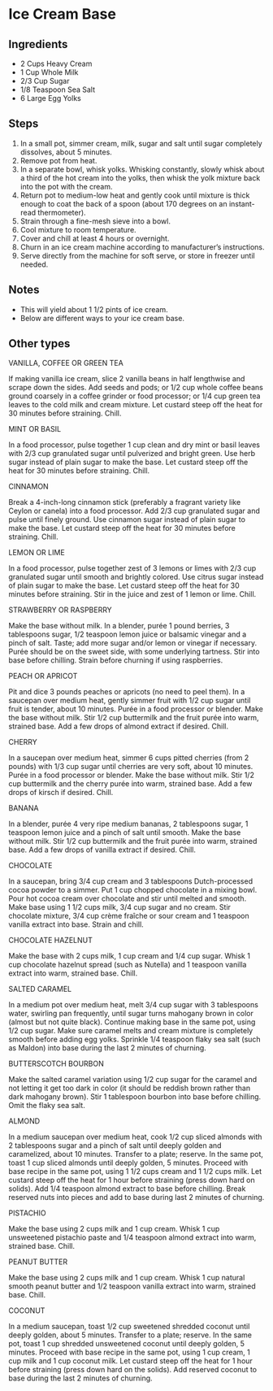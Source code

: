# Ice Cream Base

## Ingredients

- 2 Cups Heavy Cream
- 1 Cup Whole Milk
- 2/3 Cup Sugar
- 1/8 Teaspoon Sea Salt
- 6 Large Egg Yolks

## Steps

1. In a small pot, simmer cream, milk, sugar and salt until sugar completely dissolves, about 5 minutes.
1. Remove pot from heat.
1. In a separate bowl, whisk yolks. Whisking constantly, slowly whisk about a third of the hot cream into the yolks, then whisk the yolk mixture back into the pot with the cream.
1. Return pot to medium-low heat and gently cook until mixture is thick enough to coat the back of a spoon (about 170 degrees on an instant-read thermometer).
1. Strain through a fine-mesh sieve into a bowl.
1. Cool mixture to room temperature.
1. Cover and chill at least 4 hours or overnight.
1. Churn in an ice cream machine according to manufacturer’s instructions.
1. Serve directly from the machine for soft serve, or store in freezer until needed.

## Notes

- This will yield about 1 1/2 pints of ice cream.
- Below are different ways to your ice cream base.

## Other types

VANILLA, COFFEE OR GREEN TEA

If making vanilla ice cream, slice 2 vanilla beans in half lengthwise and scrape down the sides. Add seeds and pods; or 1/2 cup whole coffee beans ground coarsely in a coffee grinder or food processor; or 1/4 cup green tea leaves to the cold milk and cream mixture. Let custard steep off the heat for 30 minutes before straining. Chill.

MINT OR BASIL

In a food processor, pulse together 1 cup clean and dry mint or basil leaves with 2/3 cup granulated sugar until pulverized and bright green. Use herb sugar instead of plain sugar to make the base. Let custard steep off the heat for 30 minutes before straining. Chill.

CINNAMON

Break a 4-inch-long cinnamon stick (preferably a fragrant variety like Ceylon or canela) into a food processor. Add 2/3 cup granulated sugar and pulse until finely ground. Use cinnamon sugar instead of plain sugar to make the base. Let custard steep off the heat for 30 minutes before straining. Chill.

LEMON OR LIME

In a food processor, pulse together zest of 3 lemons or limes with 2/3 cup granulated sugar until smooth and brightly colored. Use citrus sugar instead of plain sugar to make the base. Let custard steep off the heat for 30 minutes before straining. Stir in the juice and zest of 1 lemon or lime. Chill.

STRAWBERRY OR RASPBERRY

Make the base without milk. In a blender, purée 1 pound berries, 3 tablespoons sugar, 1/2 teaspoon lemon juice or balsamic vinegar and a pinch of salt. Taste; add more sugar and/or lemon or vinegar if necessary. Purée should be on the sweet side, with some underlying tartness. Stir into base before chilling. Strain before churning if using raspberries.

PEACH OR APRICOT

Pit and dice 3 pounds peaches or apricots (no need to peel them). In a saucepan over medium heat, gently simmer fruit with 1/2 cup sugar until fruit is tender, about 10 minutes. Purée in a food processor or blender. Make the base without milk. Stir 1/2 cup buttermilk and the fruit purée into warm, strained base. Add a few drops of almond extract if desired. Chill.

CHERRY

In a saucepan over medium heat, simmer 6 cups pitted cherries (from 2 pounds) with 1/3 cup sugar until cherries are very soft, about 10 minutes. Purée in a food processor or blender. Make the base without milk. Stir 1/2 cup buttermilk and the cherry purée into warm, strained base. Add a few drops of kirsch if desired. Chill.

BANANA

In a blender, purée 4 very ripe medium bananas, 2 tablespoons sugar, 1 teaspoon lemon juice and a pinch of salt until smooth. Make the base without milk. Stir 1/2 cup buttermilk and the fruit purée into warm, strained base. Add a few drops of vanilla extract if desired. Chill.

CHOCOLATE

In a saucepan, bring 3/4 cup cream and 3 tablespoons Dutch-processed cocoa powder to a simmer. Put 1 cup chopped chocolate in a mixing bowl. Pour hot cocoa cream over chocolate and stir until melted and smooth. Make base using 1 1/2 cups milk, 3/4 cup sugar and no cream. Stir chocolate mixture, 3/4 cup crème fraîche or sour cream and 1 teaspoon vanilla extract into base. Strain and chill.

CHOCOLATE HAZELNUT

Make the base with 2 cups milk, 1 cup cream and 1/4 cup sugar. Whisk 1 cup chocolate hazelnut spread (such as Nutella) and 1 teaspoon vanilla extract into warm, strained base. Chill.

SALTED CARAMEL

In a medium pot over medium heat, melt 3/4 cup sugar with 3 tablespoons water, swirling pan frequently, until sugar turns mahogany brown in color (almost but not quite black). Continue making base in the same pot, using 1/2 cup sugar. Make sure caramel melts and cream mixture is completely smooth before adding egg yolks. Sprinkle 1/4 teaspoon flaky sea salt (such as Maldon) into base during the last 2 minutes of churning.

BUTTERSCOTCH BOURBON

Make the salted caramel variation using 1/2 cup sugar for the caramel and not letting it get too dark in color (it should be reddish brown rather than dark mahogany brown). Stir 1 tablespoon bourbon into base before chilling. Omit the flaky sea salt.

ALMOND

In a medium saucepan over medium heat, cook 1/2 cup sliced almonds with 2 tablespoons sugar and a pinch of salt until deeply golden and caramelized, about 10 minutes. Transfer to a plate; reserve. In the same pot, toast 1 cup sliced almonds until deeply golden, 5 minutes. Proceed with base recipe in the same pot, using 1 1/2 cups cream and 1 1/2 cups milk. Let custard steep off the heat for 1 hour before straining (press down hard on solids). Add 1/4 teaspoon almond extract to base before chilling. Break reserved nuts into pieces and add to base during last 2 minutes of churning.

PISTACHIO

Make the base using 2 cups milk and 1 cup cream. Whisk 1 cup unsweetened pistachio paste and 1/4 teaspoon almond extract into warm, strained base. Chill.

PEANUT BUTTER

Make the base using 2 cups milk and 1 cup cream. Whisk 1 cup natural smooth peanut butter and 1/2 teaspoon vanilla extract into warm, strained base. Chill.

COCONUT

In a medium saucepan, toast 1/2 cup sweetened shredded coconut until deeply golden, about 5 minutes. Transfer to a plate; reserve. In the same pot, toast 1 cup shredded unsweetened coconut until deeply golden, 5 minutes. Proceed with base recipe in the same pot, using 1 cup cream, 1 cup milk and 1 cup coconut milk. Let custard steep off the heat for 1 hour before straining (press down hard on the solids). Add reserved coconut to base during the last 2 minutes of churning.
